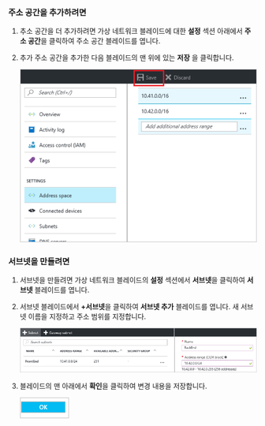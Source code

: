 ### <a name="to-add-address-space"></a>주소 공간을 추가하려면
1. 추소 공간을 더 추가하려면 가상 네트워크 블레이드에 대한 **설정** 섹션 아래에서 **주소 공간**을 클릭하여 주소 공간 블레이드를 엽니다.
2. 추가 주소 공간을 추가한 다음 블레이드의 맨 위에 있는 **저장** 을 클릭합니다.
   
    ![주소 공간 추가](./media/vpn-gateway-additional-address-space-include/address_space.png)

### <a name="to-create-subnets"></a>서브넷을 만들려면
1. 서브넷을 만들려면 가상 네트워크 블레이드의 **설정** 섹션에서 **서브넷**을 클릭하여 **서브넷** 블레이드를 엽니다. 
2. 서브넷 블레이드에서 **+서브넷**을 클릭하여 **서브넷 추가** 블레이드를 엽니다. 새 서브넷 이름을 지정하고 주소 범위를 지정합니다.
   
    ![서브넷 설정](./media/vpn-gateway-additional-address-space-include/add_subnet.png)        
3. 블레이드의 맨 아래에서 **확인**을 클릭하여 변경 내용을 저장합니다.
   
    ![서브넷 설정](./media/vpn-gateway-additional-address-space-include/ok.png)



<!--HONumber=Nov16_HO2-->



